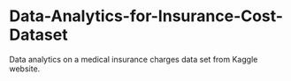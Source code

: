 # Data-Analytics-for-Insurance-Cost-Dataset
Data analytics on a medical insurance charges data set from Kaggle website.
